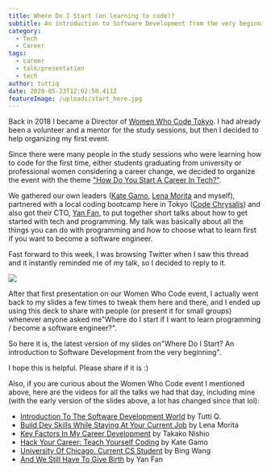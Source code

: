 ```yaml
---
title: Where Do I Start (on learning to code)?
subtitle: An introduction to Software Development from the very beginning
category:
  - Tech
  - Career
tags:
  - career
  - talk/presentation
  - tech
author: tuttiq
date: 2020-05-23T12:02:50.411Z
featureImage: /uploads/start_here.jpg
---
```

Back in 2018 I became a Director of [Women Who Code Tokyo](https://womenwhocode.com/tokyo). I had already been a volunteer and a mentor for the study sessions, but then I decided to help organizing my first event.

Since there were many people in the study sessions who were learning how to code for the first time, either students graduating from university or professional women considering a career change, we decided to organize the event with the theme ["How Do You Start A Career In Tech?"](https://www.meetup.com/Women-Who-Code-Tokyo/events/253653211/).

We gathered our own leaders ([Kate Gamo](https://www.linkedin.com/in/kategamo/), [Lena Morita](https://twitter.com/mirka) and myself), partnered with a local coding bootcamp here in Tokyo ([Code Chrysalis](https://www.codechrysalis.io/)) and also got their CTO, [Yan Fan](https://twitter.com/yanarchy), to put together short talks about how to get started with tech and programming. My talk was basically about all the things you can do with programming and how to choose what to learn first if you want to become a software engineer.

Fast forward to this week, I was browsing Twitter when I saw this thread and it instantly reminded me of my talk, so I decided to reply to it.

![](/uploads/screen-shot-2020-05-18-at-10.08.21-am.png)

After that first presentation on our Women Who Code event, I actually went back to my slides a few times to tweak them here and there, and I ended up using this deck to share with people (or present it for small groups) whenever anyone asked me"Where do I start if I want to learn programming / become a software engineer?".

So here it is, the latest version of my slides on"Where Do I Start? An introduction to Software Development from the very beginning".

<div class="speakerdeck-embed" data-id="9681d97aa25e48d597dcc39dc63411d0" data-ratio="1.77777777777778"></div>

I hope this is helpful. Please share if it is :)

Also, if you are curious about the Women Who Code event I mentioned above, here are the videos for all the talks we had that day, including mine (with the early version of the slides above, a lot has changed since that lol):

* [Introduction To The Software Development World](https://youtu.be/gzL4lcjkYeU) by Tutti Q.
* [Build Dev Skills While Staying At Your Current Job](https://youtu.be/_IJ6ozMqHDs) by Lena Morita
* [Key Factors In My Career Development](https://youtu.be/UuegK-Py47I) by Takako Nishio
* [Hack Your Career: Teach Yourself Coding](https://www.youtube.com/watch?v=bMamZ1iVntM&t=1s) by Kate Gamo
* [University Of Chicago, Current CS Student](https://youtu.be/wFhe7850zqQ) by Bing Wang
* [And We Still Have To Give Birth](https://youtu.be/rBHBwcawiOI) by Yan Fan